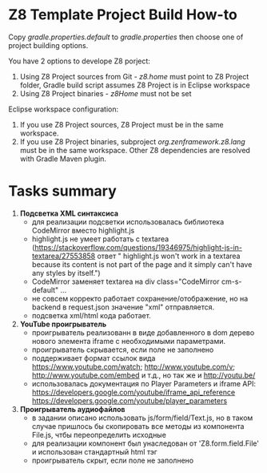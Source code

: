 # Z8 Template Project Build How-to

Copy _gradle.properties.default_ to _gradle.properties_ then choose one of project building options.

You have 2 options to develope Z8 porject:
1. Using Z8 Project sources from Git - _z8.home_ must point to Z8 Project folder, Gradle build script assumes Z8 Project is in Eclipse workspace
1. Using Z8 Project binaries - _z8Home_ must not be set

Eclipse workspace configuration:
1. If you use Z8 Project sources, Z8 Project must be in the same workspace.
1. If you use Z8 Project binaries, subproject _org.zenframework.z8.lang_ must be in the same workspace. Other Z8 dependencies are resolved with Gradle Maven plugin.

# Tasks summary

1. **Подсветка XML синтаксиса**
    - для реализации подсветки использовалась библиотека CodeMirror вместо highlight.js
    - highlight.js не умеет работать с textarea (https://stackoverflow.com/questions/19346975/highlight-js-in-textarea/27553858 
    ответ " highlight.js won't work in a textarea because its content is not part of the page and it simply can't have any styles by itself.")
    - CodeMirror заменяет textarea на div class="CodeMirror cm-s-default" ...
    - не совсем корректо работает сохранение/отображение, но на backend в request.json значение "xml" отправляется.
    - подсветка xml/html кода работает.
2. **YouTube проигрыватель**
    - проигрыватель реализованн в виде добавленного в dom дерево нового элемента iframe с необходимыми параметрами.
    - проигрыватель скрывается, если поле не заполнено
    - поддерживает формат ссылок вида https://www.youtube.com/watch; http://www.youtube.com/v; http://www.youtube.com/embed и т.д., но так же и http://youtu.be/
    - использовалась документация по Player Parameters и iframe API: https://developers.google.com/youtube/iframe_api_reference https://developers.google.com/youtube/player_parameters
3. **Проигрыватель аудиофайлов**
    - в задании описано использовать js/form/field/Text.js, но в таком случае пришлось бы скопировать все методы из  компонента File.js, чтбы переопределить исходные
    - для реализации компонент был унаследован от 'Z8.form.field.File' и использован стандартный html тэг <audio> в котором изменяется атрибут src
    - проигрыватель скрыт, если поле не заполнено
